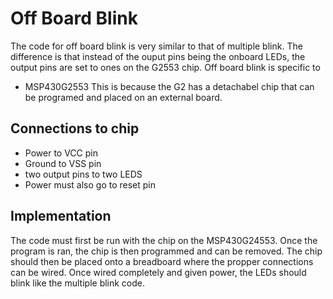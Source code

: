 # Off Board Blink
The code for off board blink is very similar to that of multiple blink. The difference is that instead of the ouput 
pins being the onboard LEDs, the output pins are set to ones on the G2553 chip. Off board blink is specific to 
* MSP430G2553
This is because the G2 has a detachabel chip that can be programed and placed on an external board.

## Connections to chip
- Power to VCC pin
- Ground to VSS pin
- two output pins to two LEDS
- Power must also go to reset pin 

##  Implementation
The code must first be run with the chip on the MSP430G24553. Once the program is ran, the chip is then programmed 
and can be removed. The chip should then be placed onto a breadboard where the propper connections can be wired. 
Once wired completely and given power, the LEDs should blink like the multiple blink code.  